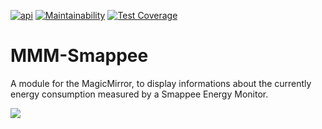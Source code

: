 [![api](https://img.shields.io/badge/api-Smappee-orange.svg)](https://smappee.atlassian.net/wiki/spaces/DEVAPI/overview)
[![Maintainability](https://api.codeclimate.com/v1/badges/d36710fbef288959cc75/maintainability)](https://codeclimate.com/github/CFenner/MMM-Smappee/maintainability)
[![Test Coverage](https://api.codeclimate.com/v1/badges/d36710fbef288959cc75/test_coverage)](https://codeclimate.com/github/CFenner/MMM-Smappee/test_coverage)

# MMM-Smappee
A module for the MagicMirror, to display informations about the currently energy consumption measured by a Smappee Energy Monitor.

![](./github/energymonitor.png)